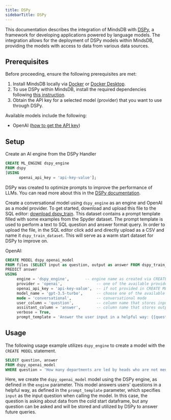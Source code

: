 ```yaml
---
title: DSPy
sidebarTitle: DSPy
---
```


This documentation describes the integration of MindsDB with [DSPy](https://dspy-docs.vercel.app/docs/intro), a framework for developing applications powered by language models. The integration allows for the deployment of DSPy models within MindsDB, providing the models with access to data from various data sources.

## Prerequisites

Before proceeding, ensure the following prerequisites are met:

1. Install MindsDB locally via [Docker](https://docs.mindsdb.com/setup/self-hosted/docker) or [Docker Desktop](https://docs.mindsdb.com/setup/self-hosted/docker-desktop).
2. To use DSPy within MindsDB, install the required dependencies following [this instruction](https://docs.mindsdb.com/setup/self-hosted/docker#install-dependencies).
3. Obtain the API key for a selected model (provider) that you want to use through DSPy.

<Info>

Available models include the following:

- OpenAI ([how to get the API key](https://help.openai.com/en/articles/4936850-where-do-i-find-my-openai-api-key))

</Info>

## Setup

Create an AI engine from the DSPy Handler

```sql
CREATE ML_ENGINE dspy_engine
FROM dspy
[USING
      openai_api_key = 'api-key-value'];
```

<Tip>

DSPy was created to optimize prompts to improve the performance of LLMs. You can read more about this in the [DSPy documentation](https://dspy-docs.vercel.app/docs/deep-dive/language_model_clients/remote_models/OpenAI).
</Tip>


Create a conversational model using `dspy_engine` as an engine and OpenAI as a model provider.  To get started, download and upload this file to the SQL editor: [download dspy_train](https://drive.google.com/file/d/1fztGxsIHTGWx6bgDShnFrzdcdagmeJp9/view?usp=sharing).  This dataset contains a prompt template filled with some examples from the Spyder dataset.  The prompt template is used to perform a text to SQL question and answer format query.  In order to upload the file, in the SQL editor click add and directly upload as a CSV and name it `dspy_train_dataset`.  This will serve as a warm start dataset for DSPy to improve on.


<Tip>
OpenAI:

```sql
CREATE MODEL dspy_openai_model
FROM files (SELECT input as question, output as answer FROM dspy_train_dataset)
PREDICT answer
USING
     engine = 'dspy_engine',       -- engine name as created via CREATE ML_ENGINE
     provider = 'openai',               -- one of the available providers
     openai_api_key = 'api-key-value',  -- if not provided in CREATE ML_ENGINE
     model_name = 'gpt-3.5-turbo',      -- choose one of the available OpenAI models
     mode = 'conversational',           -- conversational mode
     user_column = 'question',          -- column name that stores input from the user
     assistant_column = 'answer',       -- column name that stores output of the model (see PREDICT column)
     verbose = True,
     prompt_template = 'Answer the user input in a helpful way: {{question}}';
```
<Tip>

## Usage

The following usage example utilizes `dspy_engine` to create a model with the `CREATE MODEL` statement.

```sql
SELECT question, answer
FROM dspy_openai_model
WHERE question = 'How many departments are led by heads who are not mentioned?';
```

Here, we create the `dspy_openai_model` model using the DSPy engine, as defined in the `engine` parameter. This model answers users' questions in a helpful way, as defined in the `prompt_template` parameter, which specifies `input` as the input question when calling the model.  In this case, the question is asking about data from the cold start dataframe, but any question can be asked and will be stored and utilized by DSPy to answer future queries.

